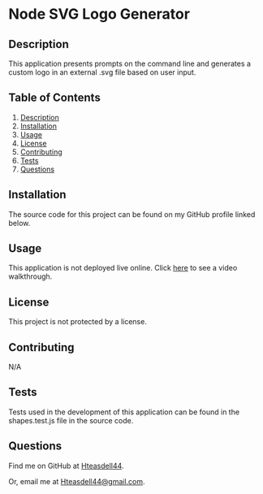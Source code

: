 # Node SVG Logo Generator


## Description

This application presents prompts on the command line and generates a custom logo in an external .svg file based on user input.

## Table of Contents

1. [Description](#description)
2. [Installation](#installation)
3. [Usage](#usage)
4. [License](#license)
5. [Contributing](#contributing)
6. [Tests](#tests)
7. [Questions](#questions)

## Installation

The source code for this project can be found on my GitHub profile linked below.

## Usage

This application is not deployed live online. Click [here](https://drive.google.com/file/d/1cDwPHoijwzCyaHafiZFB6gpV8jkVOXD3/view) to see a video walkthrough.

## License

This project is not protected by a license.

## Contributing

N/A

## Tests

Tests used in the development of this application can be found in the shapes.test.js file in the source code.

## Questions

Find me on GitHub at [Hteasdell44](https://github.com/Hteasdell44).

Or, email me at [Hteasdell44@gmail.com](mailto:Hteasdell44@gmail.com).